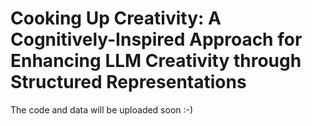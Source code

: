 # Cooking Up Creativity: A Cognitively-Inspired Approach for Enhancing LLM Creativity through Structured Representations

The code and data will be uploaded soon :-)



